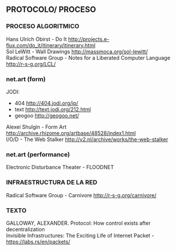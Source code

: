 ## PROTOCOLO/ PROCESO

### PROCESO ALGORITMICO
Hans Ulrich Obirst - Do It http://projects.e-flux.com/do_it/itinerary/itinerary.html  
Sol LeWitt - Wall Drawings http://massmoca.org/sol-lewitt/  
Radical Software Group - Notes for a Liberated Computer Language http://r-s-g.org/LCL/  

### net.art (form)
JODI:  
  * 404 http://404.jodi.org/ip/
  * text http://text.jodi.org/212.html
  * geogoo http://geogoo.net/

Alexei Shulgin - Form Art http://archive.rhizome.org/artbase/48528/index1.html  
I/O/D - The Web Stalker http://v2.nl/archive/works/the-web-stalker  

### net.art (performance)
Electronic Disturbance Theater - FLOODNET  


### INFRAESTRUCTURA DE LA RED
Radical Software Group - Carnivore http://r-s-g.org/carnivore/  


### TEXTO
GALLOWAY, ALEXANDER. Protocol: How control exists after decentralization   
Invisible Infrastructures: The Exciting Life of Internet Packet - https://labs.rs/en/packets/  

#

